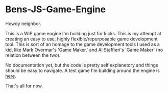 # Bens-JS-Game-Engine

Howdy neighbor. 

This is a WIP game engine I'm building just for kicks. This is my attempt at creating an easy to use, highly flexible/repurposable game development tool. This is sort of an homage to the game development tools I used as a kid, like Mark Overmar's 'Game Maker,' and Al Staffieri's 'Game Maker' (no relation between the two).

No documentation yet, but the code is pretty self explanetory and things should be easy to navigate. A test game I'm building around the engine is <a href = 'https://github.com/benergize/Rogue-Renewal'>here</a>.

That's all for now.
